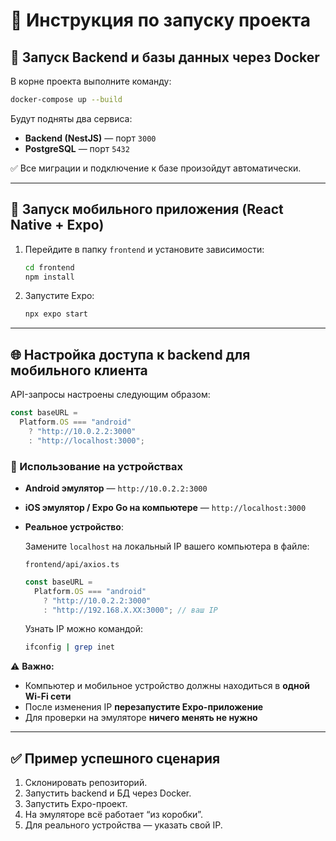 # 🚀 Инструкция по запуску проекта

## 🐳 Запуск Backend и базы данных через Docker

В корне проекта выполните команду:

```bash
docker-compose up --build
```

Будут подняты два сервиса:

* **Backend (NestJS)** — порт `3000`
* **PostgreSQL** — порт `5432`

✅ Все миграции и подключение к базе произойдут автоматически.

---

## 📱 Запуск мобильного приложения (React Native + Expo)

1. Перейдите в папку `frontend` и установите зависимости:

   ```bash
   cd frontend
   npm install
   ```

2. Запустите Expo:

   ```bash
   npx expo start
   ```

---

## 🌐 Настройка доступа к backend для мобильного клиента

API-запросы настроены следующим образом:

```ts
const baseURL =
  Platform.OS === "android"
    ? "http://10.0.2.2:3000"
    : "http://localhost:3000";
```

### 📱 Использование на устройствах

* **Android эмулятор** — `http://10.0.2.2:3000`
* **iOS эмулятор / Expo Go на компьютере** — `http://localhost:3000`
* **Реальное устройство**:

  Замените `localhost` на локальный IP вашего компьютера в файле:

  `frontend/api/axios.ts`

  ```ts
  const baseURL =
    Platform.OS === "android"
      ? "http://10.0.2.2:3000"
      : "http://192.168.X.XX:3000"; // ваш IP
  ```

  Узнать IP можно командой:

  ```bash
  ifconfig | grep inet
  ```

⚠️ **Важно:**

* Компьютер и мобильное устройство должны находиться в **одной Wi-Fi сети**
* После изменения IP **перезапустите Expo-приложение**
* Для проверки на эмуляторе **ничего менять не нужно**

---

## ✅ Пример успешного сценария

1. Склонировать репозиторий.
2. Запустить backend и БД через Docker.
3. Запустить Expo-проект.
4. На эмуляторе всё работает “из коробки”.
5. Для реального устройства — указать свой IP.

